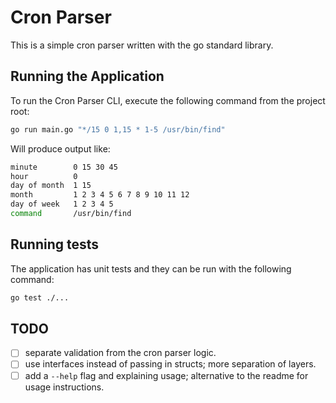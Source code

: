 # Cron Parser

This is a simple cron parser written with the go standard library.

## Running the Application

To run the Cron Parser CLI, execute the following command from the project root:

```bash
go run main.go "*/15 0 1,15 * 1-5 /usr/bin/find"
```

Will produce output like:

```bash
minute        0 15 30 45
hour          0
day of month  1 15
month         1 2 3 4 5 6 7 8 9 10 11 12
day of week   1 2 3 4 5
command       /usr/bin/find
```

## Running tests

The application has unit tests and they can be run with the following command:

```bash
go test ./...
```

## TODO

* [ ] separate validation from the cron parser logic.
* [ ] use interfaces instead of passing in structs; more separation of layers.
* [ ] add a `--help` flag and explaining usage; alternative to the readme for usage instructions.
